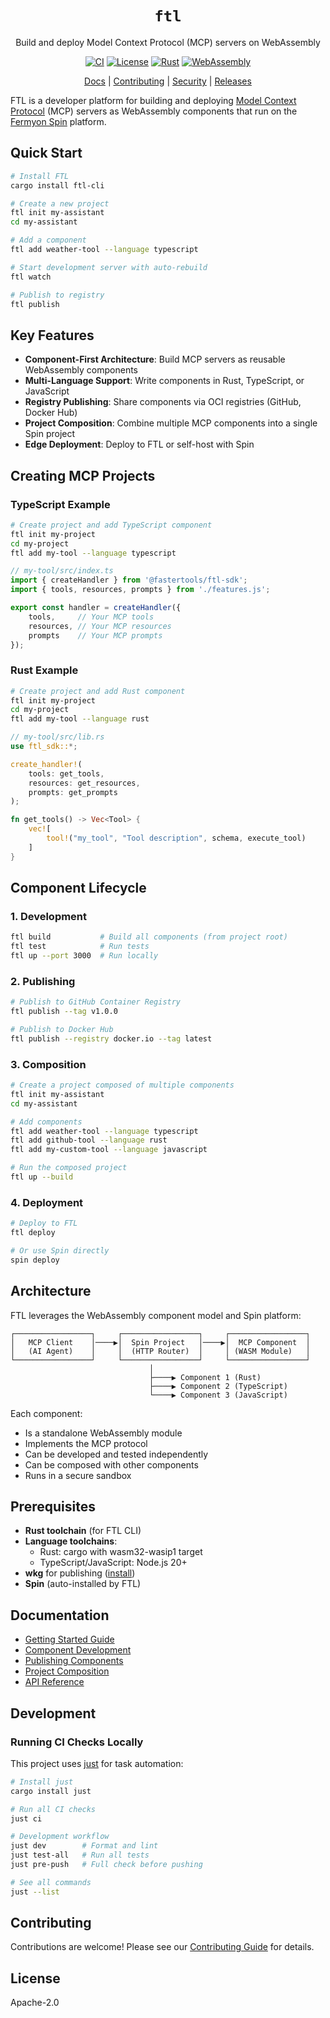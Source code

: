 <div align="center">

# `ftl`

Build and deploy Model Context Protocol (MCP) servers on WebAssembly

[![CI](https://github.com/fastertools/ftl-cli/actions/workflows/ci.yml/badge.svg)](https://github.com/fastertools/ftl-cli/actions/workflows/ci.yml)
[![License](https://img.shields.io/badge/license-Apache%202.0-blue.svg)](LICENSE)
[![Rust](https://img.shields.io/badge/rust-1.87+-orange.svg)](https://www.rust-lang.org)
[![WebAssembly](https://img.shields.io/badge/WebAssembly-compatible-purple.svg)](https://webassembly.org/)

[Docs](./docs/introduction.md) | [Contributing](./CONTRIBUTING.md) | [Security](./SECURITY.md) | [Releases](https://github.com/fastertools/ftl-cli/releases)

</div>

FTL is a developer platform for building and deploying [Model Context Protocol](https://modelcontextprotocol.io) (MCP) servers as WebAssembly components that run on the [Fermyon Spin](https://www.fermyon.com/spin) platform.

## Quick Start

```bash
# Install FTL
cargo install ftl-cli

# Create a new project
ftl init my-assistant
cd my-assistant

# Add a component
ftl add weather-tool --language typescript

# Start development server with auto-rebuild
ftl watch

# Publish to registry
ftl publish
```

## Key Features

- **Component-First Architecture**: Build MCP servers as reusable WebAssembly components
- **Multi-Language Support**: Write components in Rust, TypeScript, or JavaScript  
- **Registry Publishing**: Share components via OCI registries (GitHub, Docker Hub)
- **Project Composition**: Combine multiple MCP components into a single Spin project
- **Edge Deployment**: Deploy to FTL or self-host with Spin

## Creating MCP Projects

### TypeScript Example

```bash
# Create project and add TypeScript component
ftl init my-project
cd my-project
ftl add my-tool --language typescript
```

```typescript
// my-tool/src/index.ts
import { createHandler } from '@fastertools/ftl-sdk';
import { tools, resources, prompts } from './features.js';

export const handler = createHandler({
    tools,     // Your MCP tools
    resources, // Your MCP resources  
    prompts    // Your MCP prompts
});
```

### Rust Example

```bash
# Create project and add Rust component
ftl init my-project
cd my-project
ftl add my-tool --language rust
```

```rust
// my-tool/src/lib.rs
use ftl_sdk::*;

create_handler!(
    tools: get_tools,
    resources: get_resources,
    prompts: get_prompts
);

fn get_tools() -> Vec<Tool> {
    vec![
        tool!("my_tool", "Tool description", schema, execute_tool)
    ]
}
```

## Component Lifecycle

### 1. Development
```bash
ftl build           # Build all components (from project root)
ftl test            # Run tests
ftl up --port 3000  # Run locally
```

### 2. Publishing
```bash
# Publish to GitHub Container Registry
ftl publish --tag v1.0.0

# Publish to Docker Hub  
ftl publish --registry docker.io --tag latest
```

### 3. Composition
```bash
# Create a project composed of multiple components
ftl init my-assistant
cd my-assistant

# Add components
ftl add weather-tool --language typescript
ftl add github-tool --language rust
ftl add my-custom-tool --language javascript

# Run the composed project
ftl up --build
```

### 4. Deployment
```bash
# Deploy to FTL
ftl deploy

# Or use Spin directly
spin deploy
```

## Architecture

FTL leverages the WebAssembly component model and Spin platform:

```
┌─────────────────┐     ┌─────────────────┐     ┌─────────────────┐
│   MCP Client    │────▶│  Spin Project   │────▶│  MCP Component  │
│   (AI Agent)    │     │  (HTTP Router)  │     │ (WASM Module)   │
└─────────────────┘     └─────────────────┘     └─────────────────┘
                               │
                               ├────▶ Component 1 (Rust)
                               ├────▶ Component 2 (TypeScript)  
                               └────▶ Component 3 (JavaScript)
```

Each component:
- Is a standalone WebAssembly module
- Implements the MCP protocol
- Can be developed and tested independently
- Can be composed with other components
- Runs in a secure sandbox

## Prerequisites

- **Rust toolchain** (for FTL CLI)
- **Language toolchains**:
  - Rust: cargo with wasm32-wasip1 target
  - TypeScript/JavaScript: Node.js 20+
- **wkg** for publishing ([install](https://github.com/bytecodealliance/wasm-pkg-tools))
- **Spin** (auto-installed by FTL)

## Documentation

- [Getting Started Guide](./docs/introduction.md)
- [Component Development](./docs/components.md)
- [Publishing Components](./docs/publishing.md)
- [Project Composition](./docs/composition.md)
- [API Reference](./docs/api.md)

## Development

### Running CI Checks Locally

This project uses [just](https://github.com/casey/just) for task automation:

```bash
# Install just
cargo install just

# Run all CI checks
just ci

# Development workflow
just dev        # Format and lint
just test-all   # Run all tests
just pre-push   # Full check before pushing

# See all commands
just --list
```

## Contributing

Contributions are welcome! Please see our [Contributing Guide](CONTRIBUTING.md) for details.

## License

Apache-2.0